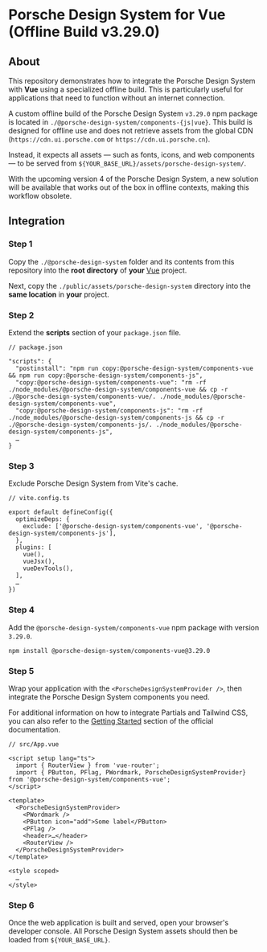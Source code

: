 # Porsche Design System for Vue (Offline Build v3.29.0)

## About

This repository demonstrates how to integrate the Porsche Design System with **Vue** using a specialized offline build.
This is particularly useful for applications that need to function without an internet connection.

A custom offline build of the Porsche Design System `v3.29.0` npm package is located in `./@porsche-design-system/components-{js|vue}`. 
This build is designed for offline use and does not retrieve assets from the global CDN (`https://cdn.ui.porsche.com` or `https://cdn.ui.porsche.cn`).

Instead, it expects all assets — such as fonts, icons, and web components — to be served from `${YOUR_BASE_URL}/assets/porsche-design-system/`. 

With the upcoming version 4 of the Porsche Design System, a new solution will be available that works out of the box in offline contexts, making this workflow obsolete.

## Integration

### Step 1

Copy the `./@porsche-design-system` folder and its contents from this repository into the **root directory** of **your** [Vue](https://vuejs.org/guide/quick-start.html) project.

Next, copy the `./public/assets/porsche-design-system` directory into the **same location** in **your** project.

### Step 2

Extend the **scripts** section of your `package.json` file.

```
// package.json

"scripts": {
  "postinstall": "npm run copy:@porsche-design-system/components-vue && npm run copy:@porsche-design-system/components-js",
  "copy:@porsche-design-system/components-vue": "rm -rf ./node_modules/@porsche-design-system/components-vue && cp -r ./@porsche-design-system/components-vue/. ./node_modules/@porsche-design-system/components-vue",
  "copy:@porsche-design-system/components-js": "rm -rf ./node_modules/@porsche-design-system/components-js && cp -r ./@porsche-design-system/components-js/. ./node_modules/@porsche-design-system/components-js",
  …
}
```

### Step 3

Exclude Porsche Design System from Vite's cache.

```
// vite.config.ts

export default defineConfig({
  optimizeDeps: {
    exclude: ['@porsche-design-system/components-vue', '@porsche-design-system/components-js'],
  },
  plugins: [
    vue(),
    vueJsx(),
    vueDevTools(),
  ],
  …
})
```

### Step 4

Add the `@porsche-design-system/components-vue` npm package with version `3.29.0`.

```
npm install @porsche-design-system/components-vue@3.29.0
```

### Step 5

Wrap your application with the `<PorscheDesignSystemProvider />`, then integrate the Porsche Design System components you need. 

For additional information on how to integrate Partials and Tailwind CSS, you can also refer to the [Getting Started](https://designsystem.porsche.com/v3/developing/vue/getting-started) section of the official documentation.

```
// src/App.vue

<script setup lang="ts">
  import { RouterView } from 'vue-router';
  import { PButton, PFlag, PWordmark, PorscheDesignSystemProvider} from '@porsche-design-system/components-vue';
</script>

<template>
  <PorscheDesignSystemProvider>
    <PWordmark />
    <PButton icon="add">Some label</PButton>
    <PFlag />
    <header>…</header>
    <RouterView />
  </PorscheDesignSystemProvider>
</template>

<style scoped>
  …
</style>
```

### Step 6

Once the web application is built and served, open your browser's developer console. 
All Porsche Design System assets should then be loaded from `${YOUR_BASE_URL}`.
